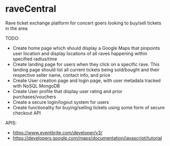 # raveCentral
Rave ticket exchange platform for concert goers looking to buy/sell tickets in the area

TODO:
- Create home page which should display a Google Maps that pinpoints user location and display locations of all raves happening within specified radius/time
- Create landing page for users when they click on a specific rave. This landing page should list all current tickets being sold/bought and their respective seller name, contact info, and price
- Create User creation page and login page, with user metadata tracked with NoSQL MongoDB
- Create User profile that display user rating and prior purchases/vouchers
- Create a secure login/logout system for users
- Create functionality for buying/selling tickets using some form of secure checkout API

APIS:
- https://www.eventbrite.com/developer/v3/
- https://developers.google.com/maps/documentation/javascript/tutorial
